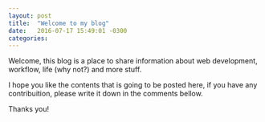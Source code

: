```yaml
---
layout: post
title:  "Welcome to my blog"
date:   2016-07-17 15:49:01 -0300
categories:
---
```


Welcome, this blog is a place to share information about web development,
workflow, life (why not?) and more stuff.

I hope you like the contents that is going to be posted here, if you have any
contribuition, please write it down in the comments bellow.

Thanks you!
